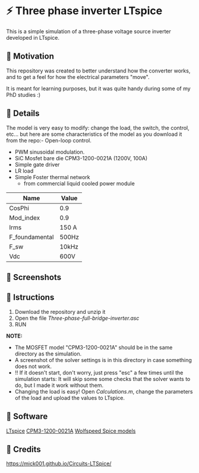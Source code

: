 # :zap: Three phase inverter LTspice
This is a simple simulation of a three-phase voltage source inverter developed in LTspice.


## :loudspeaker: Motivation
This repository was created to better understand how the converter works, and to get a feel for how the electrical parameters "move".

It is meant for learning purposes, but it was quite handy during some of my PhD studies :)

## :pushpin: Details
The model is very easy to modify: change the load, the switch, the control, etc... but here are some characteristics of the model as you download it from the repo:- Open-loop control.
- PWM sinusoidal modulation. 
- SiC Mosfet bare die CPM3-1200-0021A (1200V, 100A)
- Simple gate driver
- LR load
- Simple Foster thermal network 
  - from commercial liquid cooled power module


|  Name | Value |
| ------------- | ------------- |
| CosPhi  | 0.9  |
| Mod_index  | 0.9  |
| Irms | 150 A  |
| F_foundamental| 500Hz |
| F_sw| 10kHz |
|Vdc| 600V|

## :mag_right: Screenshots


## :page_facing_up: Istructions
1. Download the repository and unzip it
2. Open the file *Three-phase-full-bridge-inverter.asc*
3. RUN

**NOTE:**
- The MOSFET model "CPM3-1200-0021A" should be in the same directory as the simulation.
- A screenshot of the solver settings is in this directory in case something does not work.
- !! If it doesn't start, don't worry, just press "esc" a few times until the simulation starts:
  It will skip some some checks that the solver wants to do, but I made it work without them.
- Changing the load is easy! Open *Calculations.m*, change the parameters of the load and upload the values to LTspice. 

## :open_file_folder: Software
[LTspice](https://www.analog.com/en/resources/design-tools-and-calculators/ltspice-simulator.html)
[CPM3-1200-0021A](https://www.wolfspeed.com/products/power/sic-bare-die-mosfets/1200v-bare-die-silicon-carbide-mosfets-gen3/cpm3-1200-0021a/)
[Wolfspeed Spice models](https://www.wolfspeed.com/tools-and-support/power/ltspice-and-plecs-models/)
## :pray: Credits
https://mick001.github.io/Circuits-LTSpice/